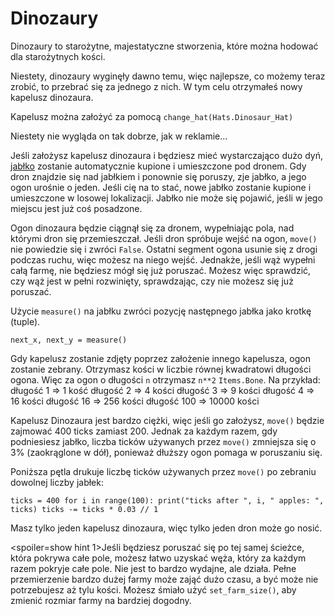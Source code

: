 # Dinozaury
Dinozaury to starożytne, majestatyczne stworzenia, które można hodować dla starożytnych kości.

Niestety, dinozaury wyginęły dawno temu, więc najlepsze, co możemy teraz zrobić, to przebrać się za jednego z nich.
W tym celu otrzymałeś nowy kapelusz dinozaura.

Kapelusz można założyć za pomocą
`change_hat(Hats.Dinosaur_Hat)`

Niestety nie wygląda on tak dobrze, jak w reklamie...

Jeśli założysz kapelusz dinozaura i będziesz mieć wystarczająco dużo dyń, [jabłko](objects/apple) zostanie automatycznie kupione i umieszczone pod dronem.
Gdy dron znajdzie się nad jabłkiem i ponownie się poruszy, zje jabłko, a jego ogon urośnie o jeden. Jeśli cię na to stać, nowe jabłko zostanie kupione i umieszczone w losowej lokalizacji.
Jabłko nie może się pojawić, jeśli w jego miejscu jest już coś posadzone.

Ogon dinozaura będzie ciągnął się za dronem, wypełniając pola, nad którymi dron się przemieszczał. Jeśli dron spróbuje wejść na ogon, `move()` nie powiedzie się i zwróci `False`. 
Ostatni segment ogona usunie się z drogi podczas ruchu, więc możesz na niego wejść. Jednakże, jeśli wąż wypełni całą farmę, nie będziesz mógł się już poruszać. Możesz więc sprawdzić, czy wąż jest w pełni rozwinięty, sprawdzając, czy nie możesz się już poruszać.

Użycie `measure()` na jabłku zwróci pozycję następnego jabłka jako krotkę (tuple).

`next_x, next_y = measure()`

Gdy kapelusz zostanie zdjęty poprzez założenie innego kapelusza, ogon zostanie zebrany.
Otrzymasz kości w liczbie równej kwadratowi długości ogona. Więc za ogon o długości `n` otrzymasz `n**2` `Items.Bone`. 
Na przykład:
długość 1 => 1 kość
długość 2 => 4 kości
długość 3 => 9 kości
długość 4 => 16 kości
długość 16 => 256 kości
długość 100 => 10000 kości

Kapelusz Dinozaura jest bardzo ciężki, więc jeśli go założysz, `move()` będzie zajmować 400 ticks zamiast 200. Jednak za każdym razem, gdy podniesiesz jabłko, liczba ticków używanych przez `move()` zmniejsza się o 3% (zaokrąglone w dół), ponieważ dłuższy ogon pomaga w poruszaniu się.

Poniższa pętla drukuje liczbę ticków używanych przez `move()` po zebraniu dowolnej liczby jabłek:

`ticks = 400
for i in range(100):
    print("ticks after ", i, " apples: ", ticks)
    ticks -= ticks * 0.03 // 1`

Masz tylko jeden kapelusz dinozaura, więc tylko jeden dron może go nosić.

<spoiler=show hint 1>Jeśli będziesz poruszać się po tej samej ścieżce, która pokrywa całe pole, możesz łatwo uzyskać węża, który za każdym razem pokryje całe pole. Nie jest to bardzo wydajne, ale działa.
Pełne przemierzenie bardzo dużej farmy może zająć dużo czasu, a być może nie potrzebujesz aż tylu kości. Możesz śmiało użyć `set_farm_size()`, aby zmienić rozmiar farmy na bardziej dogodny.</spoiler>